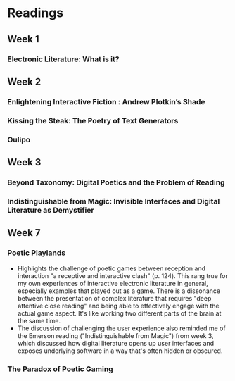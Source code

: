 # Readings

## Week 1

### Electronic Literature: What is it?

## Week 2

### Enlightening Interactive Fiction : Andrew Plotkin’s Shade

### Kissing the Steak: The Poetry of Text Generators

### Oulipo

## Week 3

### Beyond Taxonomy: Digital Poetics and the Problem of Reading

### Indistinguishable from Magic: Invisible Interfaces and Digital Literature as Demystifier

## Week 7

### Poetic Playlands

- Highlights the challenge of poetic games between reception and interaction "a receptive and interactive clash" (p. 124). This rang true for my own experiences of interactive electronic literature in general, especially examples that played out as a game. There is a dissonance between the presentation of complex literature that requires "deep attentive close reading" and being able to effectively engage with the actual game aspect. It's like working two different parts of the brain at the same time. 
- The discussion of challenging the user experience also reminded me of the Emerson reading ("Indistinguishable from Magic") from week 3, which discussed how digital literature opens up user interfaces and exposes underlying software in a way that's often hidden or obscured. 

### The Paradox of Poetic Gaming

